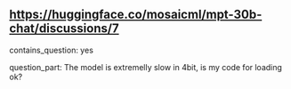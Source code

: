 ## https://huggingface.co/mosaicml/mpt-30b-chat/discussions/7

contains_question: yes

question_part: The model is extremelly slow in 4bit, is my code for loading ok?